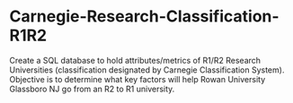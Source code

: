 # Carnegie-Research-Classification-R1R2
Create a SQL database to hold attributes/metrics of R1/R2 Research Universities (classification designated by Carnegie Classification System). Objective is to determine what key factors will help Rowan University Glassboro NJ go from an R2 to R1 university.
